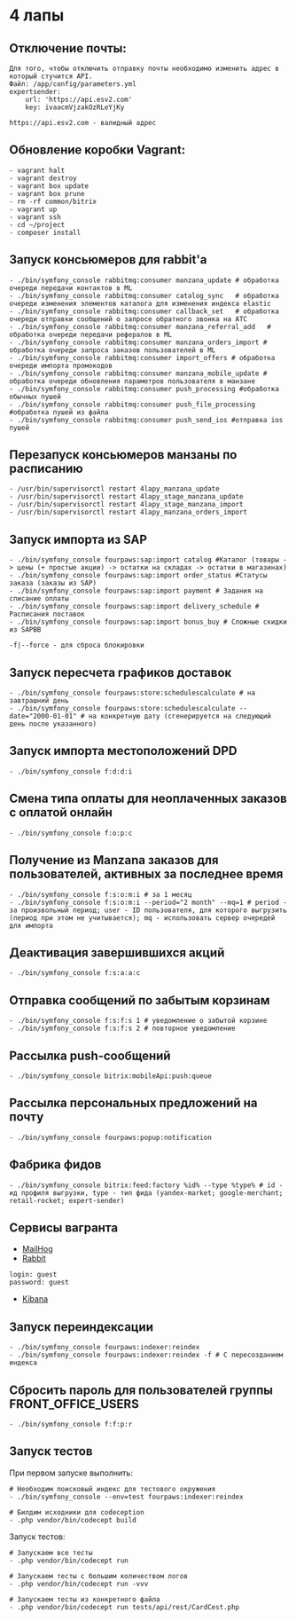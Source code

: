 ﻿# 4 лапы

## Отключение почты:

```
Для того, чтобы отключить отправку почты необходимо изменить адрес в который стучится API.
Файл: /app/config/parameters.yml
expertsender:
    url: 'https://api.esv2.com'
    key: ivaacmVjzakOzRLeYjKy
    
https://api.esv2.com - валидный адрес    
```

## Обновление коробки Vagrant:

```
- vagrant halt
- vagrant destroy
- vagrant box update
- vagrant box prune
- rm -rf common/bitrix
- vagrant up
- vagrant ssh
- cd ~/project
- composer install
```
## Запуск консьюмеров для rabbit'а

```
- ./bin/symfony_console rabbitmq:consumer manzana_update # обработка очереди передачи контактов в ML
- ./bin/symfony_console rabbitmq:consumer catalog_sync   # обработка очереди изменения элементов каталога для изменения индекса elastic 
- ./bin/symfony_console rabbitmq:consumer callback_set   # обработка очереди отправки сообщений о запросе обратного звонка на АТС
- ./bin/symfony_console rabbitmq:consumer manzana_referral_add   # обработка очереди передачи рефералов в ML
- ./bin/symfony_console rabbitmq:consumer manzana_orders_import # обработка очереди запроса заказов пользователей в ML
- ./bin/symfony_console rabbitmq:consumer import_offers # обработка очереди импорта промокодов
- ./bin/symfony_console rabbitmq:consumer manzana_mobile_update # обработка очереди обновления параметров пользователя в манзане
- ./bin/symfony_console rabbitmq:consumer push_processing #обработка обычных пушей
- ./bin/symfony_console rabbitmq:consumer push_file_processing #обработка пушей из файла
- ./bin/symfony_console rabbitmq:consumer push_send_ios #отправка ios пушей
```

## Перезапуск консьюмеров манзаны по расписанию
```
- /usr/bin/supervisorctl restart 4lapy_manzana_update
- /usr/bin/supervisorctl restart 4lapy_stage_manzana_update
- /usr/bin/supervisorctl restart 4lapy_stage_manzana_import
- /usr/bin/supervisorctl restart 4lapy_manzana_orders_import
```

## Запуск импорта из SAP 

```
- ./bin/symfony_console fourpaws:sap:import catalog #Каталог (товары -> цены (+ простые акции) -> остатки на складах -> остатки в магазинах)
- ./bin/symfony_console fourpaws:sap:import order_status #Статусы заказа (заказы из SAP)
- ./bin/symfony_console fourpaws:sap:import payment # Задания на списание оплаты
- ./bin/symfony_console fourpaws:sap:import delivery_schedule # Расписания поставок
- ./bin/symfony_console fourpaws:sap:import bonus_buy # Сложные скидки из SAPBB 
```
```
-f|--force - для сброса блокировки
```

## Запуск пересчета графиков доставок

```
- ./bin/symfony_console fourpaws:store:schedulescalculate # на завтрашний день
- ./bin/symfony_console fourpaws:store:schedulescalculate --date="2000-01-01" # на конкретную дату (сгенерируется на следующий день после указанного)
```

## Запуск импорта местоположений DPD

```
- ./bin/symfony_console f:d:d:i
```


## Смена типа оплаты для неоплаченных заказов с оплатой онлайн

```
- ./bin/symfony_console f:o:p:c
```

## Получение из Manzana заказов для пользователей, активных за последнее время

```
- ./bin/symfony_console f:s:o:m:i # за 1 месяц
- ./bin/symfony_console f:s:o:m:i --period="2 month" --mq=1 # period - за произвольный период; user - ID пользователя, для которого выгрузить (период при этом не учитывается); mq - использовать сервер очередей для импорта
```

## Деактивация завершившихся акций

```
- ./bin/symfony_console f:s:a:a:c
```

## Отправка сообщений по забытым корзинам

```
- ./bin/symfony_console f:s:f:s 1 # уведомление о забытой корзине
- ./bin/symfony_console f:s:f:s 2 # повторное уведомление
```

## Рассылка push-сообщений

```
- ./bin/symfony_console bitrix:mobileApi:push:queue
```

## Рассылка персональных предложений на почту

```
- ./bin/symfony_console fourpaws:popup:notification
```

## Фабрика фидов

```
- ./bin/symfony_console bitrix:feed:factory %id% --type %type% # id - ид профиля выгрузки, type - тип фида (yandex-market; google-merchant; retail-rocket; expert-sender)
```

## Сервисы вагранта

* [MailHog](http://4lapy.vag:8025/)
* [Rabbit](http://4lapy.vag:15672/)
```
login: guest
password: guest
```
* [Kibana](http://4lapy.vag:5601/)


## Запуск переиндексации
```
- ./bin/symfony_console fourpaws:indexer:reindex 
- ./bin/symfony_console fourpaws:indexer:reindex -f # С пересозданием индекса 
```

## Сбросить пароль для пользователей группы FRONT_OFFICE_USERS
```
- ./bin/symfony_console f:f:p:r
```

## Запуск тестов

При первом запуске выполнить: 
```
# Необходим поисковый индекс для тестового окружения
- ./bin/symfony_console --env=test fourpaws:indexer:reindex

# Билдим исходники для codeception 
- .php vendor/bin/codecept build 
```

Запуск тестов:
```
# Запускаем все тесты
- .php vendor/bin/codecept run 

# Запускаем тесты с большим количеством логов
- .php vendor/bin/codecept run -vvv

# Запускаем тесты из конкретного файла
- .php vendor/bin/codecept run tests/api/rest/CardCest.php
```
